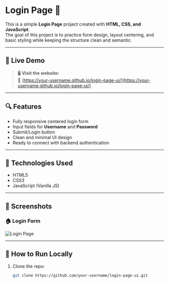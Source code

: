 # Login Page  🔑  

This is a simple **Login Page** project created with **HTML, CSS, and JavaScript**.  
The goal of this project is to practice form design, layout centering, and basic styling while keeping the structure clean and semantic.  

---

## 📍 Live Demo  

> 🖥️ **Visit the website:**  
> 🔗 [https://your-username.github.io/login-page-ui/](https://your-username.github.io/login-page-ui/)  

---

## 🔍 Features  

- Fully responsive centered login form  
- Input fields for **Username** and **Password**  
- Submit/Login button  
- Clean and minimal UI design  
- Ready to connect with backend authentication  

---

## 📂 Technologies Used  

- HTML5  
- CSS3  
- JavaScript (Vanilla JS)  

---

## 📸 Screenshots  

### 🏠 Login Form  
![Login Page](./screenshot.png)  

---

## 🚀 How to Run Locally  

1. Clone the repo:  
   ```bash
   git clone https://github.com/your-username/login-page-ui.git
